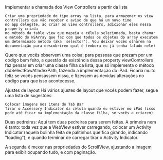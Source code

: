 Implementar a chamada dos View Controllers a partir da lista

    Criar uma propriedade do tipo array na lista, para armazenar os view controllers que vão receber o aviso de que há um novo time
    no app delegate, ao criar os view controllers, adicionar eles nessa property criada
    no método da table view que mapeia a célula selecionada, basta chamar o método do NSArray que faz com que todos os objetos do array executem um determinado método (aka 'selector'). Vou deixar vocês olharem na documentação para descobrirem qual é (embora eu já tenha falado nele)

Quero que vocês observem uma coisa: para pessoas que prezam por um código bem feito, a questão da existência dessa property viewControllers faz pensar em criar uma classe filha da lista, que só implementa o método didSelectRowAtIndexPath, fazendo a implementação do iPad. Ficaria muito feliz se vocês pensassem nisso, e fizessem as devidas alterações no código para que isso acontecesse.

Ajustes de layout
Há vários ajustes de layout que vocês podem fazer, segue uma lista de sugestões:

    Colocar imagens nos itens do Tab Bar
    Tirar o Accessory Indicator da célula quando eu estiver no iPad (isso pode até ficar na implementação da classe filha, se vocês a criarem)


Duas pedreiras:
Aqui tem duas pedreiras para serem feitas. A primeira nem é tanto: toda vez que a WebView estiver carregando, colocar um Activity Indicator (aquela bolinha feita de palitinhos que fica girando, indicando "loading"), e quando terminar de carregar tirar o Activity Indicator. 

A segunda é mexer nas propriedades do ScrollView, ajustando a imagem para exibir ocupando tudo, e com paginação.
